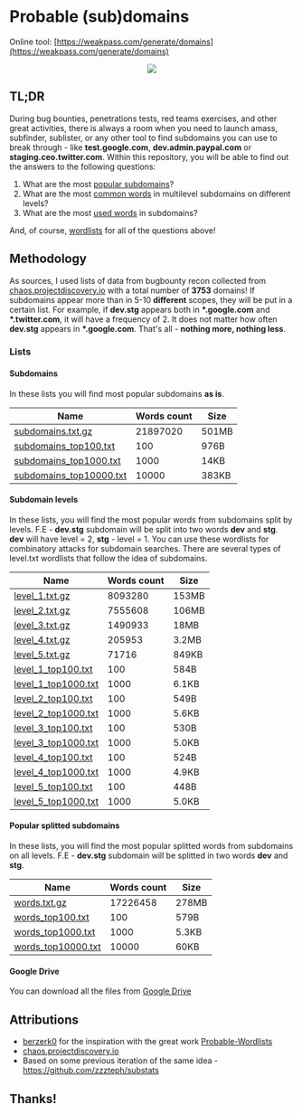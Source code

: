 # Probable (sub)domains


Online tool: [https://weakpass.com/generate/domains](https://weakpass.com/generate/domains)


<p align="center">
  <img src="https://github.com/zzzteph/probable_subdomains/blob/main/generate.gif?raw=true">
</p>




## TL;DR


During bug bounties, penetrations tests, red teams exercises, and other great activities, there is always a room when you need to launch amass, subfinder, sublister, or any other tool to find subdomains you can use to break through - like **test.google.com**, **dev.admin.paypal.com** or **staging.ceo.twitter.com**.
Within this repository, you will be able to find out the answers to the following questions:

1. What are the most [popular subdomains](https://github.com/zzzteph/probable_subdomains/tree/main/wordlists/subdomains)?
2. What are the most [common words](https://github.com/zzzteph/probable_subdomains/tree/main/wordlists/levels) in multilevel subdomains on different levels?
3. What are the most [used words](https://github.com/zzzteph/probable_subdomains/tree/main/wordlists/words) in subdomains?


And, of course, [wordlists](https://github.com/zzzteph/probable_subdomains/tree/main/wordlists) for all of the questions above!


## Methodology

As sources, I used lists of data from bugbounty recon collected from [chaos.projectdiscovery.io](https://chaos.projectdiscovery.io/) with a total number of **3753** domains! If subdomains appear more than in 5-10 **different** scopes, they will be put in a certain list. For example, if **dev.stg** appears both in **\*.google.com** and **\*.twitter.com**, it will have a frequency of 2. It does not matter how often **dev.stg** appears in **\*.google.com**. That's all - **nothing more, nothing less**.


### Lists


#### Subdomains

In these lists you will find most popular subdomains **as is**.

| Name | Words count  | Size |
|---|---|---|
| [subdomains.txt.gz](https://download.weakpass.com/subdomains.txt.gz) | 21897020 | 501MB |
| [subdomains_top100.txt](https://raw.githubusercontent.com/zzzteph/probable_subdomains/main/wordlists/subdomains/subdomains_top100.txt) | 100 | 976B  |
| [subdomains_top1000.txt](https://raw.githubusercontent.com/zzzteph/probable_subdomains/main/wordlists/subdomains/subdomains_top100.txt) | 1000 | 14KB  |
| [subdomains_top10000.txt](https://raw.githubusercontent.com/zzzteph/probable_subdomains/main/wordlists/subdomains/subdomains_top100.txt) | 10000 | 383KB  |

#### Subdomain levels

In these lists, you will find the most popular words from subdomains split by levels. F.E - **dev.stg** subdomain will be split into two words **dev** and **stg**. **dev** will have level = 2, **stg** - level = 1. You can use these wordlists for combinatory attacks for subdomain searches. There are several types of level.txt wordlists that follow the idea of subdomains.




| Name | Words count  | Size |
|---|---|---|
| [level_1.txt.gz](https://download.weakpass.com/level_1.txt.gz) | 8093280 | 153MB |
| [level_2.txt.gz](https://download.weakpass.com/level_2.txt.gz) | 7555608 |  106MB |
| [level_3.txt.gz](https://download.weakpass.com/level_3.txt.gz) | 1490933 | 18MB  |
| [level_4.txt.gz](https://download.weakpass.com/level_4.txt.gz) | 205953 |  3.2MB |
| [level_5.txt.gz](https://download.weakpass.com/level_5.txt.gz) | 71716 |  849KB |
| [level_1_top100.txt](https://raw.githubusercontent.com/zzzteph/probable_subdomains/main/wordlists/levels/level_1_top100.txt) | 100 | 584B  |
| [level_1_top1000.txt](https://raw.githubusercontent.com/zzzteph/probable_subdomains/main/wordlists/levels/level_1_top1000.txt) | 1000 | 6.1KB  |
| [level_2_top100.txt](https://raw.githubusercontent.com/zzzteph/probable_subdomains/main/wordlists/levels/level_2_top100.txt) | 100 | 549B  |
| [level_2_top1000.txt](https://raw.githubusercontent.com/zzzteph/probable_subdomains/main/wordlists/levels/level_2_top1000.txt) | 1000 | 5.6KB  |
| [level_3_top100.txt](https://raw.githubusercontent.com/zzzteph/probable_subdomains/main/wordlists/levels/level_3_top100.txt) | 100 | 530B  |
| [level_3_top1000.txt](https://raw.githubusercontent.com/zzzteph/probable_subdomains/main/wordlists/levels/level_3_top1000.txt) | 1000 | 5.0KB  |
| [level_4_top100.txt](https://raw.githubusercontent.com/zzzteph/probable_subdomains/main/wordlists/levels/level_4_top100.txt) | 100 | 524B  |
| [level_4_top1000.txt](https://raw.githubusercontent.com/zzzteph/probable_subdomains/main/wordlists/levels/level_4_top1000.txt) | 1000 | 4.9KB  |
| [level_5_top100.txt](https://raw.githubusercontent.com/zzzteph/probable_subdomains/main/wordlists/levels/level_5_top100.txt) | 100 | 448B  |
| [level_5_top1000.txt](https://raw.githubusercontent.com/zzzteph/probable_subdomains/main/wordlists/levels/level_5_top1000.txt) | 1000 | 5.0KB  |


#### Popular splitted subdomains


In these lists, you will find the most popular splitted words from subdomains on all levels. F.E - **dev.stg** subdomain will be splitted in two words **dev** and **stg**. 

| Name | Words count  | Size |
|---|---|---|
| [words.txt.gz](https://download.weakpass.com/words.txt.gz) | 17226458 |  278MB  |
| [words_top100.txt](https://github.com/zzzteph/probable_subdomains/blob/main/wordlists/words/words_top100.txt) | 100 | 579B  |
| [words_top1000.txt](https://github.com/zzzteph/probable_subdomains/blob/main/wordlists/words/words_top1000.txt) | 1000 | 5.3KB  |
| [words_top10000.txt](https://github.com/zzzteph/probable_subdomains/blob/main/wordlists/words/words_top10000.txt) | 10000 | 60KB  |



#### Google Drive


You can download all the files from [Google Drive](https://drive.google.com/drive/folders/1LI--YcCoKAY6ysCds5IaT00q_i15jkkB?usp=sharing)





## Attributions

- [berzerk0](https://github.com/berzerk0) for the inspiration with the great work [Probable-Wordlists](https://github.com/berzerk0/Probable-Wordlists)
- [chaos.projectdiscovery.io](https://chaos.projectdiscovery.io/)
- Based on some previous iteration of the same idea - https://github.com/zzzteph/substats



## Thanks!

